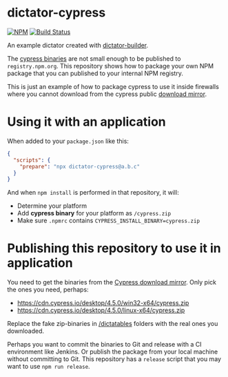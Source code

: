 # dictator-cypress

[![NPM](https://img.shields.io/npm/v/dictator-cypress.svg?style=flat-square)](https://www.npmjs.com/package/dictator-cypress)
[![Build Status](https://travis-ci.org/tomasbjerre/dictator-dictator-cypress.svg?branch=master)](https://travis-ci.org/tomasbjerre/dictator-dictator-cypress)

An example dictator created with [dictator-builder](https://github.com/tomasbjerre/dictator-builder).

The [cypress binaries](https://download.cypress.io/desktop.json) are not small enough to be published to `registry.npm.org`. This repository shows how to package your own NPM package that you can published to your internal NPM registry.

This is just an example of how to package cypress to use it inside firewalls where you cannot download from the cypress public [download mirror](https://docs.cypress.io/guides/getting-started/installing-cypress.html).

# Using it with an application

When added to your `package.json` like this:

```json
{
  "scripts": {
    "prepare": "npx dictator-cypress@a.b.c"
  }
}
```

And when `npm install` is performed in that repository, it will:

 * Determine your platform
 * Add **cypress binary** for your platform as `/cypress.zip`
 * Make sure `.npmrc` contains `CYPRESS_INSTALL_BINARY=cypress.zip`

# Publishing this repository to use it in application

You need to get the binaries from the [Cypress download mirror](https://docs.cypress.io/guides/getting-started/installing-cypress.html). Only pick the ones you need, perhaps:

 * https://cdn.cypress.io/desktop/4.5.0/win32-x64/cypress.zip
 * https://cdn.cypress.io/desktop/4.5.0/linux-x64/cypress.zip

Replace the fake zip-binaries in [/dictatables](/dictatables) folders with the real ones you downloaded.

Perhaps you want to commit the binaries to Git and release with a CI environment like Jenkins. Or publish the package from your local machine without committing to Git. This repository has a `release` script that you may want to use `npm run release`.
